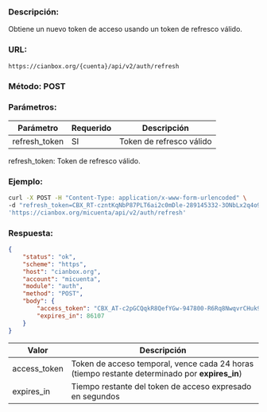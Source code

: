 ### Descripción:

Obtiene un nuevo token de acceso usando un token de refresco válido.

### URL:

`https://cianbox.org/{cuenta}/api/v2/auth/refresh`

### Método: POST

### Parámetros:

|Parámetro    |Requerido |Descripción              |
|-------------|----------|-------------------------|
|refresh_token|SI        |Token de refresco válido |

refresh_token: Token de refresco válido.

### Ejemplo:
```bash
curl -X POST -H "Content-Type: application/x-www-form-urlencoded" \
-d "refresh_token=CBX_RT-czntKqNbP87PLT6ai2c0mDle-289145332-3ONbLx2q4o9AtkZu-559849" \
'https://cianbox.org/micuenta/api/v2/auth/refresh'
```
### Respuesta:
```json
{
    "status": "ok",
    "scheme": "https",
    "host": "cianbox.org",
    "account": "micuenta",
    "module": "auth",
    "method": "POST",
    "body": {
        "access_token": "CBX_AT-c2pGCQqkR8QefYGw-947800-R6Rq8NwqvrCHuk9zmoddW49bDbhrMGqD-311038496",
        "expires_in": 86107
    }
}
```
|Valor         |Descripción |
|--------------|------------|
|access_token  |Token de acceso temporal, vence cada 24 horas (tiempo restante determinado por **expires_in**)|
|expires_in    | Tiempo restante del token de acceso expresado en segundos|